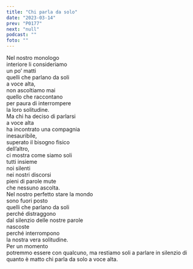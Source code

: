 ```yaml
---
title: "Chi parla da solo"
date: "2023-03-14"
prev: "P0177"
next: "null"
podcast: ""
foto: ""
---
```


Nel nostro monologo  
interiore li consideriamo  
un po’ matti  
quelli che parlano da soli  
a voce alta,  
non ascoltiamo mai  
quello che raccontano  
per paura di interrompere  
la loro solitudine.  
Ma chi ha deciso di parlarsi  
a voce alta  
ha incontrato una compagnia  
inesauribile,  
superato il bisogno fisico  
dell’altro,  
ci mostra come siamo soli  
tutti insieme  
noi silenti  
nei nostri discorsi  
pieni di parole mute  
che nessuno ascolta.  
Nel nostro perfetto stare la mondo  
sono fuori posto  
quelli che parlano da soli  
perché distraggono   
dal silenzio delle nostre parole  
nascoste  
perché interrompono  
la nostra vera solitudine.  
Per un momento  
potremmo essere con qualcuno,
ma restiamo soli
a parlare in silenzio
di quanto è matto
chi parla da solo
a voce alta.